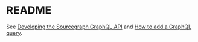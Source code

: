 # README

See [Developing the Sourcegraph GraphQL API](../../../doc/dev/background-information/graphql_api.md) and [How to add a GraphQL query](../../../doc/dev/how-to/add_graphql_query.md).
